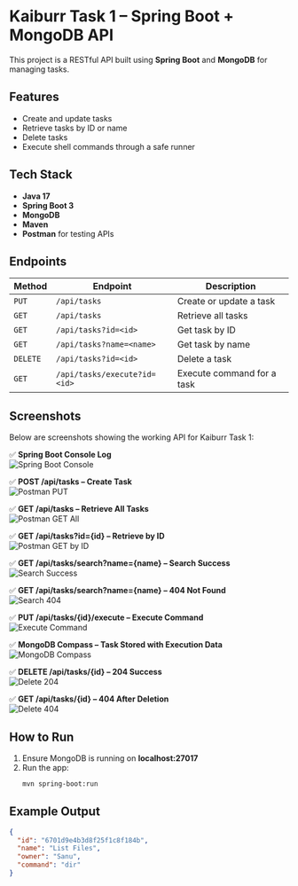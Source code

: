# Kaiburr Task 1 – Spring Boot + MongoDB API

This project is a RESTful API built using **Spring Boot** and **MongoDB** for managing tasks.

## Features
- Create and update tasks  
- Retrieve tasks by ID or name  
- Delete tasks  
- Execute shell commands through a safe runner  

## Tech Stack
- **Java 17**  
- **Spring Boot 3**  
- **MongoDB**  
- **Maven**  
- **Postman** for testing APIs  

## Endpoints
| Method | Endpoint | Description |
|---------|-----------|-------------|
| `PUT` | `/api/tasks` | Create or update a task |
| `GET` | `/api/tasks` | Retrieve all tasks |
| `GET` | `/api/tasks?id=<id>` | Get task by ID |
| `GET` | `/api/tasks?name=<name>` | Get task by name |
| `DELETE` | `/api/tasks?id=<id>` | Delete a task |
| `GET` | `/api/tasks/execute?id=<id>` | Execute command for a task |

## Screenshots

Below are screenshots showing the working API for Kaiburr Task 1:

✅ **Spring Boot Console Log**  
![Spring Boot Console](screenshots/1-vscode-terminal.png)

✅ **POST /api/tasks – Create Task**  
![Postman PUT](screenshots/2-put-task.png)

✅ **GET /api/tasks – Retrieve All Tasks**  
![Postman GET All](screenshots/3-get-all.png)

✅ **GET /api/tasks?id={id} – Retrieve by ID**  
![Postman GET by ID](screenshots/4-get-by-id.png)

✅ **GET /api/tasks/search?name={name} – Search Success**  
![Search Success](screenshots/5-search-success.png)

✅ **GET /api/tasks/search?name={name} – 404 Not Found**  
![Search 404](screenshots/6-search-404.png)

✅ **PUT /api/tasks/{id}/execute – Execute Command**  
![Execute Command](screenshots/7-execute.png)

✅ **MongoDB Compass – Task Stored with Execution Data**  
![MongoDB Compass](screenshots/8-compass.png)

✅ **DELETE /api/tasks/{id} – 204 Success**  
![Delete 204](screenshots/9-delete-204.png)

✅ **GET /api/tasks/{id} – 404 After Deletion**  
![Delete 404](screenshots/10-delete-404.png)


## How to Run
1. Ensure MongoDB is running on **localhost:27017**  
2. Run the app:
   ```bash
   mvn spring-boot:run
## Example Output
```json
{
  "id": "6701d9e4b3d8f25f1c8f184b",
  "name": "List Files",
  "owner": "Sanu",
  "command": "dir"
}


